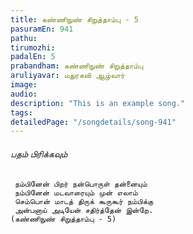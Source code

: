 ```yaml
---
title: கண்ணிநுண் சிறுத்தாம்பு - 5
pasuramEn: 941
pathu: 
tirumozhi: 
padalEn: 5
prabandham: கண்ணிநுண் சிறுத்தாம்பு
aruliyavar: மதுரகவி ஆழ்வார்
image: 
audio: 
description: "This is an example song."
tags: 
detailedPage: "/songdetails/song-941"
---
```



###### பதம் பிரிக்கவும்


	 நம்பினேன் பிறர் நன்பொருள் தன்னையும்
	 நம்பினேன் மடவாரையும் முன் எலாம் 
	 செம்பொன் மாடத் திருக் கூருகூர் நம்பிக்கு
	 அன்பனாய் அடியேன் சதிர்த்தேன் இன்றே.
	(கண்ணிநுண் சிறுத்தாம்பு - 5)
	